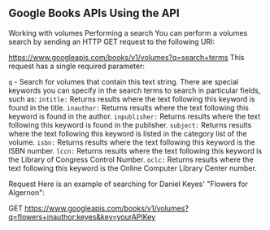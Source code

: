 ## Google Books APIs Using the API

Working with volumes
Performing a search
You can perform a volumes search by sending an HTTP GET request to the following URI:


https://www.googleapis.com/books/v1/volumes?q=search+terms
This request has a single required parameter:

```q``` - Search for volumes that contain this text string. There are special keywords you can specify in the search terms to search in particular fields, such as:
```intitle:``` Returns results where the text following this keyword is found in the title.
```inauthor:``` Returns results where the text following this keyword is found in the author.
```inpublisher:``` Returns results where the text following this keyword is found in the publisher.
```subject:``` Returns results where the text following this keyword is listed in the category list of the volume.
```isbn:``` Returns results where the text following this keyword is the ISBN number.
```lccn:``` Returns results where the text following this keyword is the Library of Congress Control Number.
```oclc:``` Returns results where the text following this keyword is the Online Computer Library Center number.

Request
Here is an example of searching for Daniel Keyes' "Flowers for Algernon":


GET https://www.googleapis.com/books/v1/volumes?q=flowers+inauthor:keyes&key=yourAPIKey